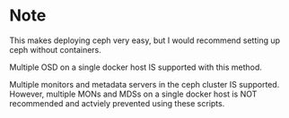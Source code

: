 # Note

This makes deploying ceph very easy, but I would recommend setting up ceph without containers.

Multiple OSD on a single docker host IS supported with this method.

Multiple monitors and metadata servers in the ceph cluster IS supported. However, multiple MONs and MDSs on a single docker host is NOT recommended and actviely prevented using these scripts.
